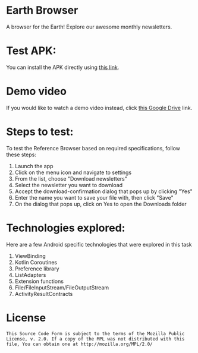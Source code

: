 #  Earth Browser

A browser for the Earth! Explore our awesome monthly newsletters.

# Test APK:

You can install the APK directly using [this link](https://drive.google.com/drive/folders/1LQuCMpM7fiwFeebnMVHZ6b1wGTGCVaxa?usp=sharing).

# Demo video

If you would like to watch a demo video instead, click [this Google Drive](https://drive.google.com/file/d/11jlMpk6Xg1TQUk_xnU4fzLWmWSpHhCKm/view?usp=sharing) link.

# Steps to test:

To test the Reference Browser based on required specifications, follow these steps:

1) Launch the app
2) Click on the menu icon and navigate to settings
3) From the list, choose "Download newsletters"
4) Select the newsletter you want to download
5) Accept the download-confirmation dialog that pops up by clicking "Yes"
6) Enter the name you want to save your file with, then click "Save"
7) On the dialog that pops up, click on Yes to open the Downloads folder


# Technologies explored:

Here are a few Android specific technologies that were explored in this task

1) ViewBinding
2) Kotlin Coroutines
3) Preference library
4) ListAdapters
5) Extension functions
6) File/FileInputStream/FileOutputStream
7) ActivityResultContracts


# License

    This Source Code Form is subject to the terms of the Mozilla Public
    License, v. 2.0. If a copy of the MPL was not distributed with this
    file, You can obtain one at http://mozilla.org/MPL/2.0/
